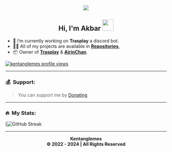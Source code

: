 <div align="center" style"border-radius:15px">
  <a href="https://images.app.goo.gl/1GLovQCGq6ueRXpL9" title="Discord Server" target="_blank">
    <img src="https://media.discordapp.net/attachments/1235904997905137756/1283352903435948043/foot-long-spongebob.gif?ex=66e2af07&is=66e15d87&hm=a6e4ba4f6d9068c045403abe17b65ac700d3ad84098ba68fd052e7e7ae976976&" style"width: 100%;border-radius:15px">
  </a>
</div>

## <div align="center">Hi, I'm Akbar </b><img src="https://media.giphy.com/media/hvRJCLFzcasrR4ia7z/giphy.gif" width="35"></h1>

- 🧰 I’m currently working on **Trasplay** a discord bot.
- 👨‍💻 All of my projects are available in **[Repositories](https://github.com/kentanglemes?tab=repositories)**,
- 📦 Owner of **[Trasplay](https://github.com/kentanglemes/trasplay)** & **[AirinChan](https://github.com/kentanglemes/airinchan)**.

[![kentanglemes profile views](https://u8views.com/api/v1/github/profiles/159621234/views/day-week-month-total-count.svg)](https://u8views.com/github/Kentanglemes)

***

### 💰 &nbsp;Support:

> You can support me by [Donating](https://saweria.co/aprilioakbar)

***

### 🔥 &nbsp;My Stats:
[![GitHub Streak](https://streak-stats.demolab.com?user=kentanglemes&theme=dark)

***

<p align="center">
    <b>
    Kentanglemes<br/>
 © 2022 - 2024 | All Rights Reserved
